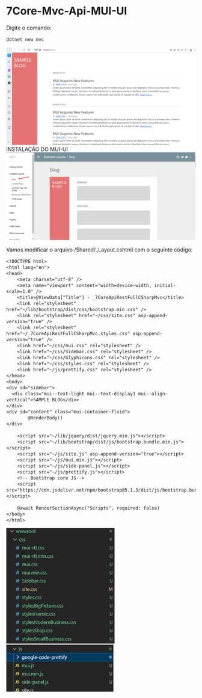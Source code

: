 # 7Core-Mvc-Api-MUI-UI

Digite o comando:
```
dotnet new mvc 
```
![fgf](./wwwroot/Img/mui-ui/Img_2.png)
INSTALAÇÃO DO MUI-UI
![fgf](./wwwroot/Img/mui-ui/Img_1.png)

Vamos modificar o arquivo /Shared/_Layout.cshtml com o seguinte código:
```
<!DOCTYPE html>
<html lang="en">
<head>
    <meta charset="utf-8" />
    <meta name="viewport" content="width=device-width, initial-scale=1.0" />
    <title>@ViewData["Title"] - _7CoreApiRestFullCSharpMvc</title>
    <link rel="stylesheet" href="~/lib/bootstrap/dist/css/bootstrap.min.css" />
    <link rel="stylesheet" href="~/css/site.css" asp-append-version="true" />
    <link rel="stylesheet" href="~/_7CoreApiRestFullCSharpMvc.styles.css" asp-append-version="true" />
    <link href="~/css/mui.css" rel="stylesheet" />
    <link href="~/css/Sidebar.css" rel="stylesheet" />
    <link href="~/css/Glyphicons.css" rel="stylesheet" />
    <link href="~/css/styles.css" rel="stylesheet" />
    <link href="~/js/prettify.css" rel="stylesheet" />
</head>
<body>
<div id="sidebar">
  <div class="mui--text-light mui--text-display1 mui--align-vertical">SAMPLE BLOG</div>
</div>
<div id="content" class="mui-container-fluid">
        @RenderBody()
</div>

    <script src="~/lib/jquery/dist/jquery.min.js"></script>
    <script src="~/lib/bootstrap/dist/js/bootstrap.bundle.min.js"></script>
    <script src="~/js/site.js" asp-append-version="true"></script>
    <script src="~/js/mui.min.js"></script>
    <script src="~/js/side-panel.js"></script>
    <script src="~/js/prettify.js"></script>
    <!-- Bootstrap core JS-->
    <script src="https://cdn.jsdelivr.net/npm/bootstrap@5.1.3/dist/js/bootstrap.bundle.min.js"></script>

    @await RenderSectionAsync("Scripts", required: false)
</body>
</html>
```
![fgf](./wwwroot/Img/mui-ui/Img_3.png)
![fgf](./wwwroot/Img/mui-ui/Img_4.png)
